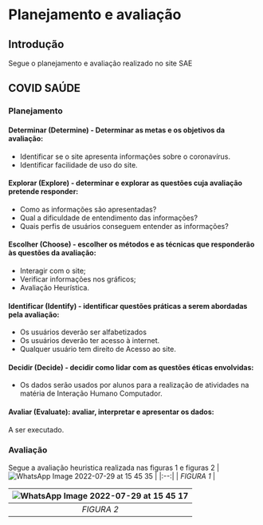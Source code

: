 # Planejamento e avaliação

## Introdução
Segue o planejamento e avaliação realizado no site SAE


## COVID SAÚDE

### Planejamento

#### Determinar (Determine) - Determinar as metas e os objetivos da avaliação:

- Identificar se o site apresenta informações sobre o coronavírus.
- Identificar facilidade de uso do site.

#### Explorar (Explore) - determinar e explorar as questões cuja avaliação pretende responder:
- Como as informações são apresentadas?
- Qual a dificuldade de entendimento das informações?
- Quais perfis de usuários conseguem entender as informações?

#### Escolher (Choose) - escolher os métodos e as técnicas que responderão às questões da avaliação:

- Interagir com o site;
- Verificar informações nos gráficos;
- Avaliação Heurística.

#### Identificar (Identify) - identificar questões práticas a serem abordadas pela avaliação:
- Os usuários deverão ser alfabetizados
- Os usuários deverão ter acesso à internet.
- Qualquer usuário tem direito de Acesso ao site.


#### Decidir (Decide) - decidir como lidar com as questões éticas envolvidas:
- Os dados serão usados por alunos para a realização de atividades na
matéria de Interação Humano Computador.

#### Avaliar (Evaluate): avaliar, interpretar e apresentar os dados:

A ser executado.

### Avaliação

Segue a avaliação heuristica realizada nas figuras 1 e figuras 2
| ![WhatsApp Image 2022-07-29 at 15 45 35](https://user-images.githubusercontent.com/78215376/181824762-e747659d-4873-4c57-a98f-990aaacc7c7b.jpeg) |
|:--:| 
| *FIGURA 1* |



| ![WhatsApp Image 2022-07-29 at 15 45 17](https://user-images.githubusercontent.com/78215376/181824765-87217e9c-a759-4205-85f0-dbce090c0a65.jpeg) |
|:--:| 
| *FIGURA 2* |








